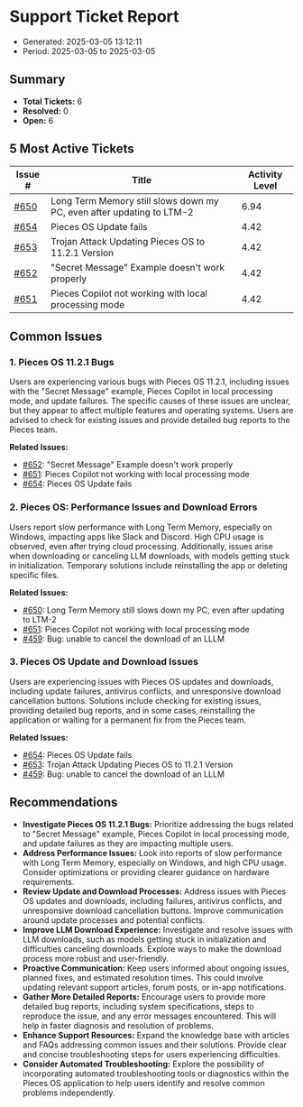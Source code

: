 # Support Ticket Report
- Generated: 2025-03-05 13:12:11
- Period: 2025-03-05 to 2025-03-05

## Summary
- **Total Tickets:** 6
- **Resolved:** 0
- **Open:** 6

## 5 Most Active Tickets
| Issue # | Title | Activity Level |
|---------|-------|----------------|
| [#650](https://github.com/pieces-app/support/issues/650) | Long Term Memory still slows down my PC, even after updating to LTM-2 | 6.94 |
| [#654](https://github.com/pieces-app/support/issues/654) | Pieces OS Update fails | 4.42 |
| [#653](https://github.com/pieces-app/support/issues/653) | Trojan Attack Updating Pieces OS to 11.2.1 Version | 4.42 |
| [#652](https://github.com/pieces-app/support/issues/652) | "Secret Message" Example doesn't work properly | 4.42 |
| [#651](https://github.com/pieces-app/support/issues/651) | Pieces Copilot not working with local processing mode | 4.42 |

## Common Issues
### 1. Pieces OS 11.2.1 Bugs
Users are experiencing various bugs with Pieces OS 11.2.1, including issues with the "Secret Message" example, Pieces Copilot in local processing mode, and update failures. The specific causes of these issues are unclear, but they appear to affect multiple features and operating systems. Users are advised to check for existing issues and provide detailed bug reports to the Pieces team.

**Related Issues:**
- [#652](https://github.com/pieces-app/support/issues/652): "Secret Message" Example doesn't work properly
- [#651](https://github.com/pieces-app/support/issues/651): Pieces Copilot not working with local processing mode
- [#654](https://github.com/pieces-app/support/issues/654): Pieces OS Update fails

### 2. Pieces OS: Performance Issues and Download Errors
Users report slow performance with Long Term Memory, especially on Windows, impacting apps like Slack and Discord. High CPU usage is observed, even after trying cloud processing. Additionally, issues arise when downloading or canceling LLM downloads, with models getting stuck in initialization. Temporary solutions include reinstalling the app or deleting specific files.

**Related Issues:**
- [#650](https://github.com/pieces-app/support/issues/650): Long Term Memory still slows down my PC, even after updating to LTM-2
- [#651](https://github.com/pieces-app/support/issues/651): Pieces Copilot not working with local processing mode
- [#459](https://github.com/pieces-app/support/issues/459): Bug: unable to cancel the download of an LLLM

### 3. Pieces OS Update and Download Issues
Users are experiencing issues with Pieces OS updates and downloads, including update failures, antivirus conflicts, and unresponsive download cancellation buttons.  Solutions include checking for existing issues, providing detailed bug reports, and in some cases, reinstalling the application or waiting for a permanent fix from the Pieces team.

**Related Issues:**
- [#654](https://github.com/pieces-app/support/issues/654): Pieces OS Update fails
- [#653](https://github.com/pieces-app/support/issues/653): Trojan Attack Updating Pieces OS to 11.2.1 Version
- [#459](https://github.com/pieces-app/support/issues/459): Bug: unable to cancel the download of an LLLM


## Recommendations
- **Investigate Pieces OS 11.2.1 Bugs:** Prioritize addressing the bugs related to "Secret Message" example, Pieces Copilot in local processing mode, and update failures as they are impacting multiple users.
- **Address Performance Issues:** Look into reports of slow performance with Long Term Memory, especially on Windows, and high CPU usage. Consider optimizations or providing clearer guidance on hardware requirements.
- **Review Update and Download Processes:** Address issues with Pieces OS updates and downloads, including failures, antivirus conflicts, and unresponsive download cancellation buttons. Improve communication around update processes and potential conflicts.
- **Improve LLM Download Experience:** Investigate and resolve issues with LLM downloads, such as models getting stuck in initialization and difficulties canceling downloads. Explore ways to make the download process more robust and user-friendly.
- **Proactive Communication:**  Keep users informed about ongoing issues, planned fixes, and estimated resolution times.  This could involve updating relevant support articles, forum posts, or in-app notifications.
- **Gather More Detailed Reports:** Encourage users to provide more detailed bug reports, including system specifications, steps to reproduce the issue, and any error messages encountered. This will help in faster diagnosis and resolution of problems.
- **Enhance Support Resources:** Expand the knowledge base with articles and FAQs addressing common issues and their solutions.  Provide clear and concise troubleshooting steps for users experiencing difficulties.
- **Consider Automated Troubleshooting:** Explore the possibility of incorporating automated troubleshooting tools or diagnostics within the Pieces OS application to help users identify and resolve common problems independently.
